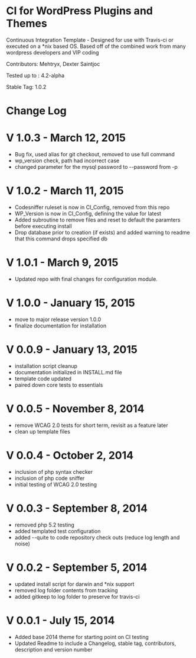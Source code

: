 CI for WordPress Plugins and Themes
==
Continuous Integration Template - Designed for use with Travis-ci or executed on a *nix based OS.
Based off of the combined work from many wordpress developers and VIP coding

Contributors: Mehtryx, Dexter Saintjoc

Tested up to : 4.2-alpha

Stable Tag: 1.0.2

Change Log
===========

V 1.0.3 - March 12, 2015
===========================
* Bug fix, used alias for git checkout, removed to use full command
* wp_version check, path had incorrect case
* changed parameter for the mysql password to --password from -p

V 1.0.2 - March 11, 2015
===========================
* Codesniffer ruleset is now in CI_Config, removed from this repo
* WP_Version is now in CI_Config, defining the value for latest
* Added subroutine to remove files and reset to default the paramters before executing install
* Drop database prior to creation (if exists) and added warning to readme that this command drops specified db

V 1.0.1 - March 9, 2015
===========================
* Updated repo with final changes for configuration module.

V 1.0.0 - January 15, 2015
===========================
* move to major release version 1.0.0
* finalize documentation for installation

V 0.0.9 - January 13, 2015
===========================
* installation script cleanup
* documentation initialized in INSTALL.md file
* template code updated
* paired down core tests to essentials

V 0.0.5 - November 8, 2014
===========================
* remove WCAG 2.0 tests for short term, revisit as a feature later
* clean up template files


V 0.0.4 - October 2, 2014
===========================
* inclusion of php syntax checker
* inclusion of php code sniffer
* initial testing of WCAG 2.0 testing

V 0.0.3 - September 8, 2014
===========================
* removed php 5.2 testing
* added templated test configuration
* added --quite to code repository check outs (reduce log length and noise)

V 0.0.2 - September 5, 2014
===========================
* updated install script for darwin and *nix support
* removed log folder contents from tracking
* added gitkeep to log folder to preserve for travis-ci

V 0.0.1 - July 15, 2014
===========================
* Added base 2014 theme for starting point on CI testing
* Updated Readme to include a Changelog, stable tag, contributors, description and version number
